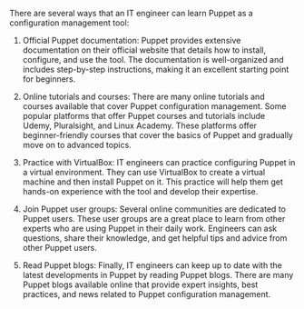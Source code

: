 There are several ways that an IT engineer can learn Puppet as a configuration management tool:

1. Official Puppet documentation: Puppet provides extensive documentation on their official website that details how to install, configure, and use the tool. The documentation is well-organized and includes step-by-step instructions, making it an excellent starting point for beginners.

2. Online tutorials and courses: There are many online tutorials and courses available that cover Puppet configuration management. Some popular platforms that offer Puppet courses and tutorials include Udemy, Pluralsight, and Linux Academy. These platforms offer beginner-friendly courses that cover the basics of Puppet and gradually move on to advanced topics.

3. Practice with VirtualBox: IT engineers can practice configuring Puppet in a virtual environment. They can use VirtualBox to create a virtual machine and then install Puppet on it. This practice will help them get hands-on experience with the tool and develop their expertise.

4. Join Puppet user groups: Several online communities are dedicated to Puppet users. These user groups are a great place to learn from other experts who are using Puppet in their daily work. Engineers can ask questions, share their knowledge, and get helpful tips and advice from other Puppet users.

5. Read Puppet blogs: Finally, IT engineers can keep up to date with the latest developments in Puppet by reading Puppet blogs. There are many Puppet blogs available online that provide expert insights, best practices, and news related to Puppet configuration management.
